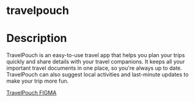 # travelpouch

# Description
TravelPouch is an easy-to-use travel app that helps you plan your trips quickly and share details with your travel companions.
It keeps all your important travel documents in one place, so you're always up to date.
TravelPouch can also suggest local activities and last-minute updates to make your trip more fun.

[TravelPouch FIGMA](https://www.figma.com/design/YuiGYMdNgmQvGQmh4OyMwo/TravelPouch-Figma?m=auto&t=XygWrf8FeTKnrVCj-6)
